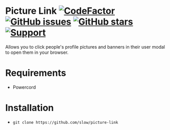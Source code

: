 # Picture Link [![CodeFactor](https://www.codefactor.io/repository/github/slow/picture-link/badge)](https://www.codefactor.io/repository/github/slow/picture-link) [![GitHub issues](https://img.shields.io/github/issues/slow/picture-link?style=flat)](https://github.com/slow/picture-link/issues) [![GitHub stars](https://img.shields.io/github/stars/slow/picture-link?style=flat)](https://github.com/slow/picture-link/stargazers) [![Support](https://img.shields.io/discord/887015827134632057)](https://discord.gg/HQ5N7Rcajc)

Allows you to click people's profile pictures and banners in their user modal to open them in your browser.

# Requirements

-  Powercord

# Installation

-  `git clone https://github.com/slow/picture-link`
